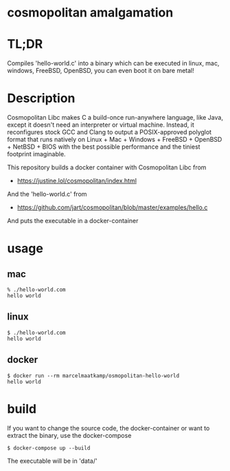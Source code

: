 # cosmopolitan amalgamation

# TL;DR 
Compiles 'hello-world.c' into a binary which can be executed in linux, mac, windows, FreeBSD, OpenBSD, you can even boot it on bare metal!

# Description
Cosmopolitan Libc makes C a build-once run-anywhere language, like Java, except it doesn't need an interpreter or virtual machine. Instead, it reconfigures stock GCC and Clang to output a POSIX-approved polyglot format that runs natively on Linux + Mac + Windows + FreeBSD + OpenBSD + NetBSD + BIOS with the best possible performance and the tiniest footprint imaginable.

This repository builds a docker container with Cosmopolitan Libc from 
 - https://justine.lol/cosmopolitan/index.html

And the 'hello-world.c' from
 - https://github.com/jart/cosmopolitan/blob/master/examples/hello.c

And puts the executable in a docker-container

# usage

## mac
```
% ./hello-world.com 
hello world
```

## linux
```
$ ./hello-world.com 
hello world
```

## docker 
```
$ docker run --rm marcelmaatkamp/osmopolitan-hello-world
hello world
```

# build
If you want to change the source code, the docker-container or want to extract the binary, use the docker-compose 
```
$ docker-compose up --build
```
The executable will be in 'data/'

